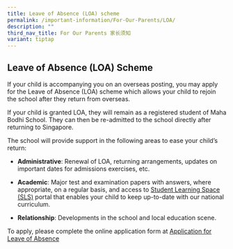 ```yaml
---
title: Leave of Absence (LOA) scheme
permalink: /important-information/For-Our-Parents/LOA/
description: ""
third_nav_title: For Our Parents 家长须知
variant: tiptap
---
```

<h2>Leave of Absence (LOA) Scheme</h2>
<p>If your child is accompanying you on an overseas posting, you may apply
for the Leave of Absence (LOA) scheme which allows your child to rejoin
the school after they return from overseas.</p>
<p>If your child is granted LOA, they will remain as a registered student
of Maha Bodhi School. They can then be re-admitted to the school directly
after returning to Singapore.</p>
<p>The school will provide support in the following areas to ease your child’s&nbsp;
return:</p>
<ul data-tight="true" class="tight">
<li>
<p><strong>Administrative</strong>: Renewal of LOA, returning arrangements,
updates on important dates for admissions exercises, etc.</p>
</li>
<li>
<p><strong>Academic</strong>: Major test and examination papers with answers,
where appropriate, on a regular basis, and access to&nbsp;<a href="https://www.moe.gov.sg/education-in-sg/student-learning-space" rel="noopener noreferrer nofollow" target="_blank">Student Learning Space (SLS)</a>&nbsp;portal
that enables your child to keep up-to-date with our national curriculum.</p>
</li>
<li>
<p><strong>Relationship</strong>: Developments in the school and local education
scene.</p>
</li>
</ul>
<p>To apply, please complete the online application form at <a href="https://go.gov.sg/mbs-leaveofabsence" rel="noopener noreferrer nofollow" target="_blank">Application for Leave of Absence</a>
</p>